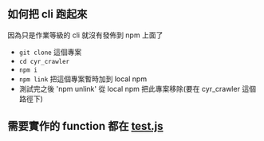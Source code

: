 
## 如何把 cli 跑起來
因為只是作業等級的 cli 就沒有發佈到 npm 上面了
* `git clone` 這個專案
* `cd cyr_crawler`
* `npm i`
* `npm link` 把這個專案暫時加到 local npm 
* 測試完之後 'npm unlink' 從 local npm 把此專案移除(要在 cyr_crawler 這個路徑下)

## 需要實作的 function 都在 [test.js](test.js)
